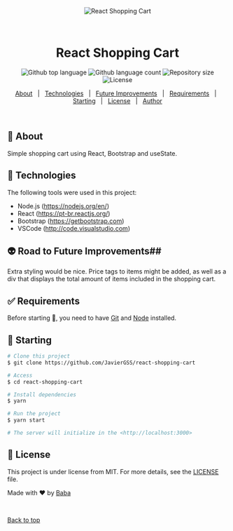 <div align="center" id="top"> 
  <img src="./.github/app.gif" alt="React Shopping Cart" />

  &#xa0;

  <!-- <a href="https://reactshoppingcart.netlify.app">Demo</a> -->
</div>

<h1 align="center">React Shopping Cart</h1>

<p align="center">
  <img alt="Github top language" src="https://img.shields.io/github/languages/top/JavierGSS/react-shopping-cart?color=56BEB8">

  <img alt="Github language count" src="https://img.shields.io/github/languages/count/JavierGSS/react-shopping-cart?color=56BEB8">

  <img alt="Repository size" src="https://img.shields.io/github/repo-size/JavierGSS/react-shopping-cart?color=56BEB8">

  <img alt="License" src="https://img.shields.io/github/license/JavierGSS/react-shopping-cart?color=56BEB8">

  <!-- <img alt="Github issues" src="https://img.shields.io/github/issues/JavierGSS/react-shopping-cart?color=56BEB8" /> -->

  <!-- <img alt="Github forks" src="https://img.shields.io/github/forks/JavierGSS/react-shopping-cart?color=56BEB8" /> -->

  <!-- <img alt="Github stars" src="https://img.shields.io/github/stars/JavierGSS/react-shopping-cart?color=56BEB8" /> -->
</p>

<!-- Status -->

<!-- <h4 align="center"> 
	🚧  React Shopping Cart 🚀 Under construction...  🚧
</h4> 

<hr> -->

<p align="center">
  <a href="#dart-about">About</a> &#xa0; | &#xa0;
  <a href="#rocket-technologies">Technologies</a> &#xa0; | &#xa0;
  <a href="#alien-improvements">Future Improvements</a> &#xa0; | &#xa0;
  <a href="#white_check_mark-requirements">Requirements</a> &#xa0; | &#xa0;
  <a href="#checkered_flag-starting">Starting</a> &#xa0; | &#xa0;
  <a href="#memo-license">License</a> &#xa0; | &#xa0;
  <a href="https://github.com/JavierGSS" target="_blank">Author</a>
</p>

<br>

## :dart: About ##

Simple shopping cart using React, Bootstrap and useState.

## :rocket: Technologies ##

The following tools were used in this project:

- Node.js (https://nodejs.org/en/)
- React (https://pt-br.reactjs.org/)
- Bootstrap (https://getbootstrap.com)
- VSCode (http://code.visualstudio.com)

## :alien: Road to Future Improvements##

Extra styling would be nice. Price tags to items might be added, as well as a div that displays the total amount of items included in the shopping cart.

## :white_check_mark: Requirements ##

Before starting :checkered_flag:, you need to have [Git](https://git-scm.com) and [Node](https://nodejs.org/en/) installed.

## :checkered_flag: Starting ##

```bash
# Clone this project
$ git clone https://github.com/JavierGSS/react-shopping-cart

# Access
$ cd react-shopping-cart

# Install dependencies
$ yarn

# Run the project
$ yarn start

# The server will initialize in the <http://localhost:3000>
```

## :memo: License ##

This project is under license from MIT. For more details, see the [LICENSE](LICENSE) file.


Made with :heart: by <a href="https://github.com/JavierGSS" target="_blank">Baba</a>

&#xa0;

<a href="#top">Back to top</a>
